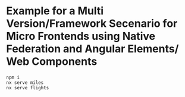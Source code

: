 # Example for a Multi Version/Framework Secenario for Micro Frontends using Native Federation and Angular Elements/ Web Components

```
npm i
nx serve miles
nx serve flights
```

